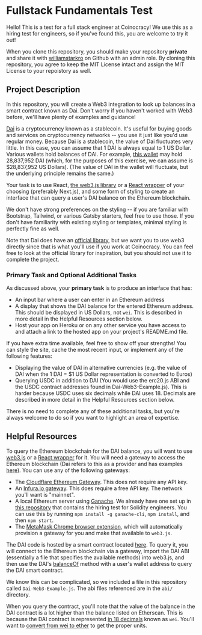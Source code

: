 # Fullstack Fundamentals Test

Hello! This is a test for a full stack engineer at Coinocracy! We use this as a hiring test for engineers, so if you've found this, you are welcome to try it out!

When you clone this repository, you should make your repository **private** and share it with [williamstarkro](https://github.com/williamstarkro) on Github with an admin role. By cloning this repository, you agree to keep the MIT License intact and assign the MIT License to your repoistory as well.

## Project Description

In this repository, you will create a Web3 integration to look up balances in a smart contract known as Dai. Don't worry if you haven't worked with Web3 before, we'll have plenty of examples and guidance!

[Dai](https://community-development.makerdao.com/en/faqs/dai/) is a cryptocurrency known as a stablecoin. It's useful for buying goods and services on cryptocurrency networks -- you use it just like you'd use regular money. Because Dai is a stablecoin, the value of Dai fluctuates very little. In this case, you can assume that 1 DAI is always equal to 1 US Dollar. Various wallets hold balances of DAI. For example, [this wallet](https://etherscan.io/address/0x5d3a536E4D6DbD6114cc1Ead35777bAB948E3643) may hold 28,837,952 DAI (which, for the purposes of this exercise, we can assume is $28,837,952 US Dollars). (The value of DAI in the wallet will fluctuate, but the underlying principle remains the same.)

Your task is to use React, [the web3.js library](https://web3js.readthedocs.io/en/v1.3.4/) or a [React wrapper](https://github.com/NoahZinsmeister/web3-react/tree/v6/docs#web3-reactcore-api-reference) of your choosing (preferably Next.js), and some form of styling to create an interface that can query a user's DAI balance on the Ethereum blockchain.

We don't have strong preferences on the styling -- if you are familiar with Bootstrap, Tailwind, or various Gatsby starters, feel free to use those. If you don't have familiarity with existing styling or templates, minimal styling is perfectly fine as well.

Note that Dai does have an [official library](https://www.npmjs.com/package/@makerdao/dai), but we want you to use web3 directly since that is what you'll use if you work at Coinocracy. You can feel free to look at the official library for inspiration, but you should not use it to complete the project.

### Primary Task and Optional Additional Tasks

As discussed above, your **primary task** is to produce an interface that has:

- An input bar where a user can enter in an Ethereum address
- A display that shows the DAI balance for the entered Ethereum address. This should be displayed in US Dollars, not `wei`. This is described in more detail in the Helpful Resources section below.
- Host your app on Heroku or on any other service you have access to and attach a link to the hosted app on your project's README.md file.

If you have extra time available, feel free to show off your strengths! You can style the site, cache the most recent input, or implement any of the following features:

- Displaying the value of DAI in alternative currencies (e.g. the value of DAI when the 1 DAI = $1 US Dollar representation is converted to Euros)
- Querying USDC in addition to DAI (You would use the erc20.js ABI and the USDC contract addresses found in Dai-Web3-Example.js). This is harder because USDC uses six decimals while DAI uses 18. Decimals are described in more detail in the Helpful Resources section below.

There is no need to complete any of these additional tasks, but you're always welcome to do so if you want to highlight an area of expertise.

## Helpful Resources

To query the Ethereum blockchain for the DAI balance, you will want to use [web3.js](https://web3js.readthedocs.io/en/v1.3.4/getting-started.html) or a [React wrapper](https://github.com/NoahZinsmeister/web3-react/tree/v6/docs#web3-reactcore-api-reference) for it. You will need a gateway to access the Ethereum blockchain (Dai refers to this as a provider and has examples [here](https://web3js.readthedocs.io/en/v1.3.4/include_package-core.html?highlight=givenProvider#example)). You can use any of the following gateways:

- The [Cloudflare Ethereum Gateway](https://developers.cloudflare.com/distributed-web/ethereum-gateway/interacting-with-the-eth-gateway). This does not require any API key.
- An [Infura.io gateway](https://infura.io/docs/ethereum). This does require a free API key. The network you'll want is "mainnet".
- A local Ethereum server using [Ganache](https://www.npmjs.com/package/ganache-cli). We already have one set up in [this repository](https://github.com/SyndicateProtocol/Bank-Solidity-Hiring#setup-instructions) that contains the hiring test for Solidity engineers. You can use this by running `npm install -g ganache-cli`, `npm install`, and then `npm start`.
- The [MetaMask Chrome browser extension](https://chrome.google.com/webstore/detail/metamask/nkbihfbeogaeaoehlefnkodbefgpgknn?hl=en), which will automatically provision a gateway for you and make that available to `web3.js`.

The DAI code is hosted by a smart contract located [here](https://etherscan.io/address/0x6b175474e89094c44da98b954eedeac495271d0f). To query it, you will connect to the Ethereum blockchain via a gateway, import the DAI ABI (essentially a file that specifies the available methods) into web3.js, and then use the DAI's [balanceOf](https://docs.makerdao.com/smart-contract-modules/dai-module/dai-detailed-documentation#dai-glossary) method with a user's wallet address to query the DAI smart contract.

We know this can be complicated, so we included a file in this repository called `Dai-Web3-Example.js`. The abi files referenced are in the `abi/` directory.

When you query the contract, you'll note that the value of the balance in the DAI contract is a lot higher than the balance listed on Etherscan. This is because the DAI contract is represented [in 18 decimals](https://docs.openzeppelin.com/contracts/3.x/erc20#a-note-on-decimals) known as `wei`. You'll want to [convert from wei to ether](https://web3js.readthedocs.io/en/v1.3.4/web3-utils.html#fromwei) to get the proper units.